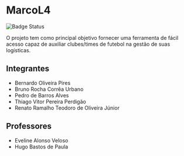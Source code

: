 # MarcoL4

![Badge Status](http://img.shields.io/static/v1?label=STATUS&message=EM%20DESENVOLVIMENTO&color=yellow&style=for-the-badge)

O projeto tem como principal objetivo fornecer uma ferramenta de fácil acesso capaz de auxiliar clubes/times de futebol na gestão de suas logísticas.

## Integrantes

* Bernardo Oliveira Pires
* Bruno Rocha Corrêa Urbano
* Pedro de Barros Alves
* Thiago Vitor Pereira Perdigão
* Renato Ramalho Teodoro de Oliveira Júnior


## Professores

* Eveline Alonso Veloso
* Hugo Bastos de Paula
